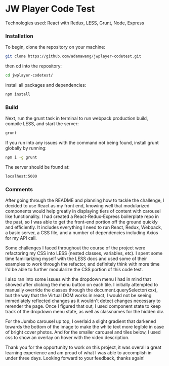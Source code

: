 # JW Player Code Test

Technologies used: React with Redux, LESS, Grunt, Node, Express

### Installation
To begin, clone the repository on your machine:

```bash
git clone https://github.com/adamawang/jwplayer-codetest.git
```
then cd into the repository:

```bash
cd jwplayer-codetest/
```

install all packages and dependencies:

```bash
npm install
```

### Build
Next, run the grunt task in terminal to run webpack production build, compile LESS, and start the server:

```bash
grunt
```

If you run into any issues with the command not being found, install grunt globally by running:

```bash
npm i -g grunt
```

The server should be found at:

```bash
localhost:5000
```

### Comments

After going through the README and planning how to tackle the challenge, I decided to use React as my front end, knowing well that modularized components would help greatly in displaying tiers of content with carousel like functionality.  I had created a React-Redux-Express boilerplate repo in the past, so I was able to get the front-end portion off the ground quickly and efficiently. It includes everything I need to run React, Redux, Webpack, a basic server, a CSS file, and a number of dependencies including Axios for my API call.

Some challenges I faced throughout the course of the project were refactoring my CSS into LESS (nested classes, variables, etc). I spent some time familiarizing myself with the LESS docs and used some of their examples to work through the refactor, and definitely think with more time I'd be able to further modularize the CSS portion of this code test.

I also ran into some issues with the dropdown menu I had in mind that showed after clicking the menu button on each tile. I initially attempted to manually override the classes through the document.querySelector(xxx), but the way that the Virtual DOM works in react, I would not be seeing immediately reflected changes as it wouldn't detect changes necessary to rerender the page. Once I figured that out, I used component state to keep track of the dropdown menu state, as well as classnames for the hidden div.

For the Jumbo carousel up top, I overlaid a slight gradient that darkened towards the bottom of the image to make the white text more legible in case of bright cover photos. And for the smaller carousel and tiles below, I used css to show an overlay on hover with the video description.

Thank you for the opportunity to work on this project, it was overall a great learning experience and am proud of what I was able to accomplish in under three days. Looking forward to your feedback, thanks again!
